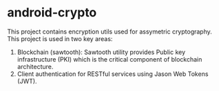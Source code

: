 # android-crypto
This project contains encryption utils used for assymetric cryptography. This project is used in two key areas:

1. Blockchain (sawtooth): Sawtooth utility provides Public key infrastructure (PKI) which is the critical component of blockchain architecture.
2. Client authentication for RESTful services using Jason Web Tokens (JWT).

